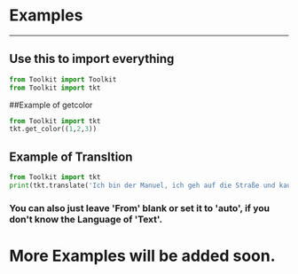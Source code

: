 # Examples

****

## Use this to import  everything
```python
from Toolkit import Toolkit
from Toolkit import tkt
```
##Example of getcolor
```python
from Toolkit import tkt
tkt.get_color((1,2,3))
```
## Example of Transltion
```python
from Toolkit import tkt
print(tkt.translate('Ich bin der Manuel, ich geh auf die Straße und kauf mir Mehl','en'))
```

### You can also just leave 'From' blank or set it to 'auto', if you don't know the Language of 'Text'.
# More Examples will be added soon.
